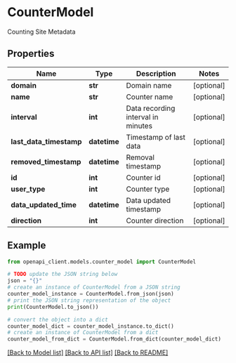 # CounterModel

Counting Site Metadata

## Properties

Name | Type | Description | Notes
------------ | ------------- | ------------- | -------------
**domain** | **str** | Domain name | [optional] 
**name** | **str** | Counter name | [optional] 
**interval** | **int** | Data recording interval in minutes | [optional] 
**last_data_timestamp** | **datetime** | Timestamp of last data | [optional] 
**removed_timestamp** | **datetime** | Removal timestamp | [optional] 
**id** | **int** | Counter id | [optional] 
**user_type** | **int** | Counter type | [optional] 
**data_updated_time** | **datetime** | Data updated timestamp | [optional] 
**direction** | **int** | Counter direction | [optional] 

## Example

```python
from openapi_client.models.counter_model import CounterModel

# TODO update the JSON string below
json = "{}"
# create an instance of CounterModel from a JSON string
counter_model_instance = CounterModel.from_json(json)
# print the JSON string representation of the object
print(CounterModel.to_json())

# convert the object into a dict
counter_model_dict = counter_model_instance.to_dict()
# create an instance of CounterModel from a dict
counter_model_from_dict = CounterModel.from_dict(counter_model_dict)
```
[[Back to Model list]](../README.md#documentation-for-models) [[Back to API list]](../README.md#documentation-for-api-endpoints) [[Back to README]](../README.md)


